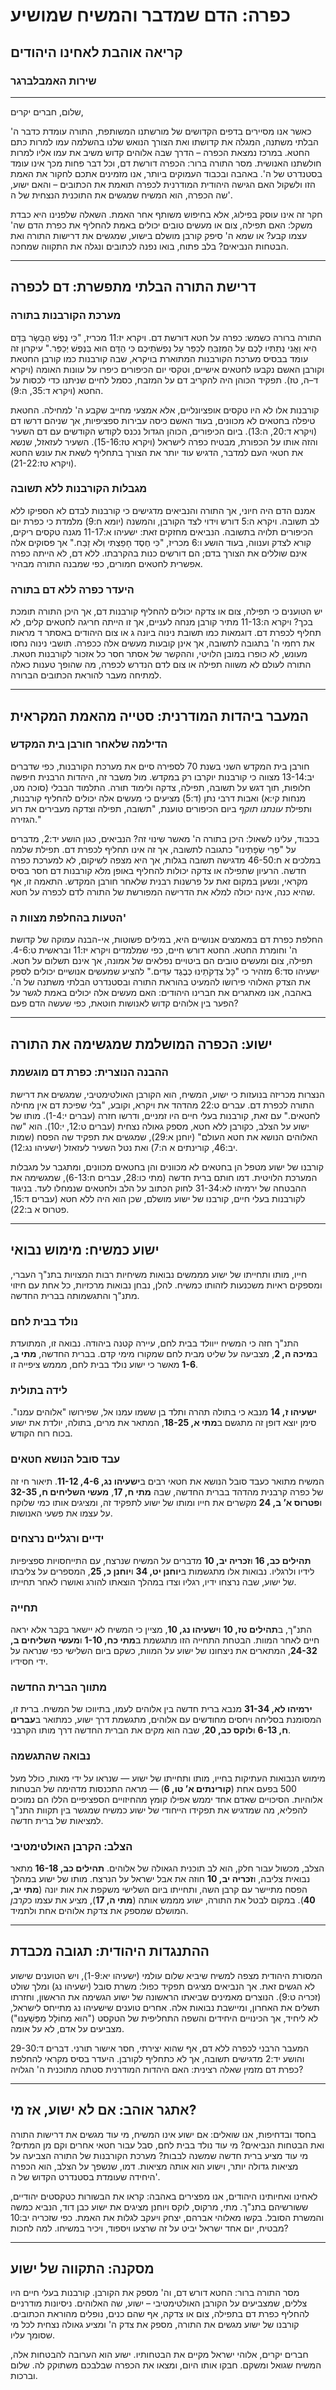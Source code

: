 # כפרה: הדם שמדבר והמשיח שמושיע

## קריאה אוהבת לאחינו היהודים

### שירות האמבלברגר

---

שלום, חברים יקרים,

כאשר אנו מסיירים בדפים הקדושים של מורשתנו המשותפת, התורה עומדת כדבר ה' הבלתי משתנה, המגלה את קדושתו ואת הצורך הנואש שלנו בהשלמה עמו למרות כתם החטא. במרכז נמצאת הכפרה – הדרך שבה אלוהים קדוש משיב את עמו אליו למרות חולשתנו האנושית. מסר התורה ברור: הכפרה דורשת דם, וכל דבר פחות מכך אינו עומד בסטנדרט של ה'. באהבה ובכבוד העמוקים ביותר, אנו מזמינים אתכם לחקור את האמת הזו ולשקול האם הגישה היהודית המודרנית לכפרה תואמת את הכתובים – והאם ישוע, שה הכפרה, הוא המשיח שמגשים את התוכנית הנצחית של ה'.

חקר זה אינו עוסק בפילוג, אלא בחיפוש משותף אחר האמת. השאלה שלפנינו היא כבדת משקל: האם תפילה, צום או מעשים טובים יכולים באמת להחליף את כפרת הדם שה' עצמו קבע? או שמא ה' סיפק קורבן מושלם בישוע, שמגשים את דרישות התורה ואת הבטחות הנביאים? בלב פתוח, בואו נפנה לכתובים ונגלה את התקווה שמחכה.

---

## דרישת התורה הבלתי מתפשרת: דם לכפרה

### מערכת הקורבנות בתורה

התורה ברורה כשמש: כפרה על חטא דורשת דם. ויקרא יז:11 מכריז, "כִּי נֶפֶשׁ הַבָּשָׂר בַּדָּם הִיא וַאֲנִי נְתַתִּיו לָכֶם עַל הַמִּזְבֵּחַ לְכַפֵּר עַל נַפְשֹׁתֵיכֶם כִּי הַדָּם הוּא בַּנֶּפֶשׁ יְכַפֵּר." עיקרון זה עומד בבסיס מערכת הקורבנות המתוארת בויקרא, שבה קורבנות כמו קורבן החטאת וקורבן האשם נקבעו לחטאים אישיים, וטקסי יום הכיפורים כיפרו על עוונות האומה (ויקרא ד–ה, טז). תפקיד הכוהן היה להקריב דם על המזבח, כסמל לחיים שניתנו כדי לכסות על החטא (ויקרא ד:35, ה:9).

קורבנות אלו לא היו טקסים אופציונליים, אלא אמצעי מחייב שקבע ה' למחילה. החטאת טיפלה בחטאים לא מכוונים, בעוד האשם כיסה עבירות ספציפיות, אך שניהם דרשו דם (ויקרא ד:20, ה:13). ביום הכיפורים, הכוהן הגדול נכנס לקודש הקודשים עם דם השעיר והזה אותו על הכפורת, מבטיח כפרה לישראל (ויקרא טז:15-16). השעיר לעזאזל, שנשא את חטאי העם למדבר, הדגיש עוד יותר את הצורך בתחליף לשאת את עונש החטא (ויקרא טז:21-22).

### מגבלות הקורבנות ללא תשובה

אמנם הדם היה חיוני, אך התורה והנביאים מדגישים כי קורבנות לבדם לא הספיקו ללא לב תשובה. ויקרא ה:5 דורש וידוי לצד הקורבן, והמשנה (יומא ח:9) מלמדת כי כפרת יום הכיפורים תלויה בתשובה. הנביאים מחזקים זאת: ישעיהו א:11-17 מגנה טקסים ריקים, קורא לצדק וענווה, בעוד הושע ו:6 מכריז, "כִּי חֶסֶד חָפַצְתִּי וְלֹא זָבַח." אך פסוקים אלה אינם שוללים את הצורך בדם; הם דורשים כנות בהקרבתו. ללא דם, לא הייתה כפרה אפשרית לחטאים חמורים, כפי שמבנה התורה מבהיר.

### היעדר כפרה ללא דם בתורה

יש הטוענים כי תפילה, צום או צדקה יכולים להחליף קורבנות דם, אך היכן התורה תומכת בכך? ויקרא ה:11-13 מתיר קורבן מנחה לעניים, אך זו הייתה חריגה לחטאים קלים, לא תחליף לכפרת דם. דוגמאות כמו תשובת נינוה ביונה ג או צום היהודים באסתר ד מראות את רחמי ה' בתגובה לתשובה, אך אינן קובעות מעשים אלה ככפרה. תושבי נינוה נחסו מעונש, לא כופרו במובן הלויטי, וההקשר של אסתר חסר כל אזכור לקורבנות חטאת. התורה לעולם לא משווה תפילה או צום לדם הנדרש לכפרה, מה שהופך טענות כאלה למתיחה מעבר להוראת הכתובים הברורה.

---

## המעבר ביהדות המודרנית: סטייה מהאמת המקראית

### הדילמה שלאחר חורבן בית המקדש

חורבן בית המקדש השני בשנת 70 לספירה סיים את מערכת הקורבנות, כפי שדברים יב:13-14 מצווה כי קורבנות יוקרבו רק במקדש. מול משבר זה, היהדות הרבנית חיפשה חלופות, תוך דגש על תשובה, תפילה, צדקה ולימוד תורה. התלמוד הבבלי (סוכה מט, מנחות קי:א) ואבות דרבי נתן (ד:5) מציעים כי מעשים אלה יכולים להחליף קורבנות, ותפילת _עונתנו תוקף_ ביום הכיפורים טוענת, "תשובה, תפילה וצדקה מעבירים את רוע הגזירה."

בכבוד, עלינו לשאול: היכן בתורה ה' מאשר שינוי זה? הנביאים, כגון הושע יד:2, מדברים על "פְרִי שְׂפָתֵינוּ" כתגובה לתשובה, אך זה אינו תחליף לכפרת דם. תפילת שלמה במלכים א ח:46-50 מדגישה תשובה בגלות, אך היא מצפה לשיקום, לא למערכת כפרה חדשה. הרעיון שתפילה או צדקה יכולות להחליף באופן מלא קורבנות דם חסר בסיס מקראי, ונשען במקום זאת על פרשנות רבנית שלאחר חורבן המקדש. התאמה זו, אף שהיא כנה, אינה יכולה למלא את הדרישה המפורשת של התורה לדם לכפרה על חטא.

### הטעות בהחלפת מצוות ה'

החלפת כפרת דם במאמצים אנושיים היא, במילים פשוטות, אי-הבנה עמוקה של קדושת ה' וחומרת החטא. החטא דורש חיים, כפי שמלמדים ויקרא יז:11 ובראשית ט:4-6. תפילה, צום ומעשים טובים הם ביטויים נפלאים של אמונה, אך אינם תשלום על חטא. ישעיהו סד:6 מזהיר כי "כָּל צִדְקֹתֵינוּ כְּבֶגֶד עִדִּים." להציע שמעשים אנושיים יכולים לספק את הצדק האלוהי פירושו להמעיט בהוראת התורה ובסטנדרט הבלתי משתנה של ה'. באהבה, אנו מאתגרים את חברינו היהודים: האם מעשים אלה יכולים באמת לגשר על הפער בין אלוהים קדוש לאנושות חוטאת, כפי שעשה הדם פעם?

---

## ישוע: הכפרה המושלמת שמגשימה את התורה

### ההבנה הנוצרית: כפרת דם מוגשמת

הנצרות מכריזה בנועזות כי ישוע, המשיח, הוא הקורבן האולטימטיבי, שמגשים את דרישת התורה לכפרת דם. עברים ט:22 מהדהד את ויקרא, וקובע, "בלי שפיכת דם אין מחילה לחטאים." עם זאת, קורבנות בעלי חיים היו זמניים, ודרשו חזרה (עברים י:1-4). מותו של ישוע על הצלב, כקורבן ללא חטא, מספק גאולה נצחית (עברים ט:12, י:10). הוא "שה האלוהים הנושא את חטא העולם" (יוחנן א:29), שמגשים את תפקיד שה הפסח (שמות יב:46, קורינתים א ה:7) ואת נטל השעיר לעזאזל (ישעיהו נג:12).

קורבנו של ישוע מטפל הן בחטאים לא מכוונים והן בחטאים מכוונים, ומתגבר על מגבלות המערכת הלויטית. דמו חותם ברית חדשה (מתי כו:28, עברים ח:6-13), שמגשימה את ההבטחה של ירמיהו לא:31-34 לחוק הכתוב על הלב ולחטאים שנמחלו לעד. בניגוד לקורבנות בעלי חיים, קורבנו של ישוע מושלם, שכן הוא היה ללא חטא (עברים ד:15, פטרוס א ב:22).

---

## ישוע כמשיח: מימוש נבואי

חייו, מותו ותחייתו של ישוע מממשים נבואות משיחיות רבות המצויות בתנ"ך העברי, ומספקים ראיות משכנעות לזהותו כמשיח. להלן, נבחן נבואות מרכזיות, כל אחת עם חיזוי מתנ"ך והתגשמותה בברית החדשה.

### נולד בבית לחם

התנ"ך חזה כי המשיח ייוולד בבית לחם, עיירה קטנה ביהודה. נבואה זו, המתועדת ב**מיכה ה, 2**, מצביעה על שליט מבית לחם שמקורו מימי קדם. בברית החדשה, **מתי ב, 1-6** מאשר כי ישוע נולד בבית לחם, מממש ציפייה זו.

### לידה בתולית

**ישעיהו ז, 14** מנבא כי בתולה תהרה ותלד בן ששמו עמנו אל, שפירושו "אלוהים עמנו". סימן יוצא דופן זה מתגשם ב**מתי א, 18-25**, המתאר את מרים, בתולה, יולדת את ישוע בכוח רוח הקודש.

### עבד סובל הנושא חטאים

המשיח מתואר כעבד סובל הנושא את חטאי רבים ב**ישעיהו נג, 4-6, 11-12**. תיאור חי זה של כפרה קרבנית מהדהד בברית החדשה, שבה **מתי ח, 17**, **מעשי השליחים ח, 32-35** ו**פטרוס א’ ב, 24** מקשרים את חייו ומותו של ישוע לתפקיד זה, ומציגים אותו כמי שלוקח על עצמו את פשעי האנושות.

### ידיים ורגליים נרצחים

**תהילים כב, 16** ו**זכריה יב, 10** מדברים על המשיח שנרצח, עם התייחסויות ספציפיות לידיו ולרגליו. נבואות אלו מתגשמות ב**יוחנן יט, 34** ו**יוחנן כ, 25**, המספרים על צליבתו של ישוע, שבה נרצחו ידיו, רגליו וצדו במהלך הוצאתו להורג ואושרו לאחר תחייתו.

### תחייה

התנ"ך, ב**תהילים טז, 10** ו**ישעיהו נג, 10**, מציין כי המשיח לא יישאר בקבר אלא יראה חיים לאחר המוות. הבטחת התחייה הזו מתגשמת ב**מתי כח, 1-10** ו**מעשי השליחים ב, 24-32**, המתארים את ניצחונו של ישוע על המוות, כשקם ביום השלישי כפי שנראה על ידי חסידיו.

### מתווך הברית החדשה

**ירמיהו לא, 31-34** מנבא ברית חדשה בין אלוהים לעמו, בתיווכו של המשיח. ברית זו, המסומנת בסליחה ויחסים מחודשים עם אלוהים, מתגשמת דרך ישוע, כמתואר ב**עברים ח, 6-13** ו**לוקס כב, 20**, שבה הוא מקים את הברית החדשה דרך מותו הקרבני.

### נבואה שהתגשמה

מימוש הנבואות העתיקות בחייו, מותו ותחייתו של ישוע — שנראו על ידי מאות, כולל מעל 500 בפעם אחת (**קורינתים א’ טו, 6**) — מראה התכנסות מדהימה של הבטחות אלוהיות. הסיכויים שאדם אחד יממש אפילו קומץ מהחיזויים הספציפיים הללו הם נמוכים להפליא, מה שמדגיש את תפקידו הייחודי של ישוע כמשיח שמגשר בין תקוות התנ"ך למציאות של ברית חדשה.

### הצלב: הקרבן האולטימטיבי

הצלב, מכשול עבור חלק, הוא לב תוכנית הגאולה של אלוהים. **תהילים כב, 16-18** מתאר נבואית צליבה, ו**זכריה יב, 10** חוזה את אבל ישראל על הנרצח. מותו של ישוע במהלך הפסח מתיישר עם קרבן השה, ותחייתו ביום השלישי משקפת את אות יונה (**מתי יב, 40**). במקום לבטל את התורה, ישוע מממש אותה (**מתי ה, 17**), מציע את עצמו כ*קרבן* המושלם שמספק את צדקת אלוהים אחת ולתמיד.

---

## ההתנגדות היהודית: תגובה מכבדת

המסורת היהודית מצפה למשיח שיביא שלום עולמי (ישעיהו יא:1-9), ויש הטוענים שישוע לא הגשים זאת. אך הנביאים מציגים תפקיד כפול: משרת סובל (ישעיהו נג) ומלך שולט (זכריה ט:9). הנוצרים מאמינים שביאתו הראשונה של ישוע הגשימה את הראשון, וחזרתו תשלים את האחרון, ומיישבת נבואות אלה. אחרים טוענים שישעיהו נג מתייחס לישראל, לא ליחיד, אך הכינויים היחידים והשפה התחליפית של הטקסט ("הוּא מְחוֹלָל מִפְּשָׁעֵנוּ") מצביעים על אדם, לא על אומה.

המעבר הרבני לכפרה ללא דם, אף שהוא יצירתי, חסר אישור תורני. דברים ד:29-30 והושע יד:2 מדגישים תשובה, אך לא כתחליף לקורבן. היעדר בסיס מקראי להחלפת כפרת דם מזמין שאלה רצינית: האם היהדות המודרנית סטתה מתוכנית ה' הגלויה?

---

## אתגר אוהב: אם לא ישוע, אז מי?

בחסד ובדחיפות, אנו שואלים: אם ישוע אינו המשיח, מי עוד מגשים את דרישות התורה ואת הבטחות הנביאים? מי עוד נולד בבית לחם, סבל עבור חטאי אחרים וקם מן המתים? מי עוד מציע ברית חדשה שמשנה לבבות? מערכת הקורבנות של התורה הצביעה על מציאות גדולה יותר, וישוע הוא אותה מציאות. דמו, שנשפך על הצלב, הוא הכפרה היחידה שעומדת בסטנדרט הקדוש של ה'.

לאחינו ואחיותינו היהודים, אנו מפצירים באהבה: קראו את הבשורות כטקסטים יהודיים, ששורשיהם בתנ"ך. מתי, מרקוס, לוקס ויוחנן מציגים את ישוע כבן דוד, הנביא כמשה והמשרת הסובל. בקשו מאלוהי אברהם, יצחק ויעקב לגלות את האמת. כפי שזכריה יב:10 מבטיח, יום אחד ישראל יביט על זה שרצעו ויספוד, ויכיר במשיחו. למה לחכות?

---

## מסקנה: התקווה של ישוע

מסר התורה ברור: החטא דורש דם, וה' מספק את הקורבן. קורבנות בעלי חיים היו צללים, שמצביעים על הקורבן האולטימטיבי – ישוע, שה האלוהים. ניסיונות מודרניים להחליף כפרת דם בתפילה, צום או צדקה, אף שהם כנים, נופלים מהוראת הכתובים. קורבנו של ישוע מגשים את התורה, מספק את צדק ה' ומציע גאולה נצחית לכל מי שסומך עליו.

חברים יקרים, אלוהי ישראל מקיים את הבטחותיו. ישוע הוא הערובה להבטחות אלה, המשיח שגואל ומשקם. חבקו אותו היום, ומצאו את הכפרה שבלבכם משתוקק לה. שלום וברכות.
